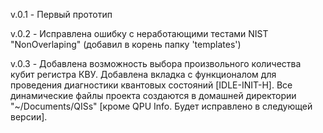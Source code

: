v.0.1 - Первый прототип

v.0.2 - Исправлена ошибку с неработающими тестами NIST "NonOverlaping" (добавил в корень папку 'templates')

v.0.3 - Добавлена возможность выбора произвольного количества кубит регистра КВУ.
	Добавлена вкладка с функционалом для проведения диагностики квантовых состояний [IDLE-INIT-H].
	Все динамические файлы проекта создаются в домашней директории "~/Documents/QISs"
		[кроме QPU Info. Будет исправлено в следующей версии].
